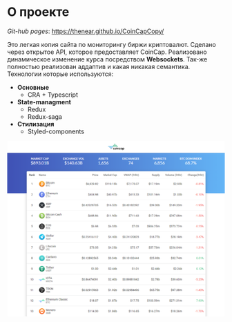 # О проекте

*Git-hub pages*: https://thenear.github.io/CoinCapCopy/

Это легкая копия сайта по мониторингу биржи криптовалют. Сделано через открытое API, которое предоставляет CoinCap. Реализовано динамическое изменение курса посредством **Websockets**. Так-же полностью реализован аддаптив и какая никакая семантика.
Технологии которые используются:
- **Основные**
  - CRA + Typescript
- **State-managment**
  - Redux
  - Redux-saga
- **Стилизация**
  - Styled-components

![](https://raw.githubusercontent.com/TheNear/CoinCapCopy/master/readmefiles/screen.png)
